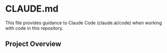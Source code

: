 # CLAUDE.md

This file provides guidance to Claude Code (claude.ai/code) when working with code in this repository.

## Project Overview

